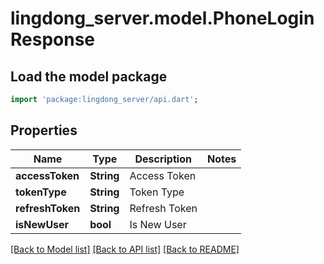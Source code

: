 # lingdong_server.model.PhoneLoginResponse

## Load the model package
```dart
import 'package:lingdong_server/api.dart';
```

## Properties
Name | Type | Description | Notes
------------ | ------------- | ------------- | -------------
**accessToken** | **String** | Access Token | 
**tokenType** | **String** | Token Type | 
**refreshToken** | **String** | Refresh Token | 
**isNewUser** | **bool** | Is New User | 

[[Back to Model list]](../README.md#documentation-for-models) [[Back to API list]](../README.md#documentation-for-api-endpoints) [[Back to README]](../README.md)


